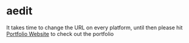 # aedit

It takes time to change the URL on every platform, until then please hit [Portfolio Website](https://aedit.me) to check out the portfolio
